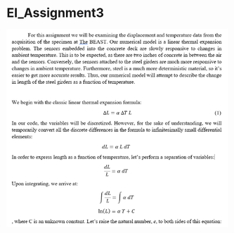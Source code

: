 # EI_Assignment3
<div align="center"><img src = "https://github.com/sme96/EI_Assignment3/blob/master/Assignment%203.PNG" width=680 /><div><br>
  
